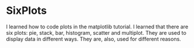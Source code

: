 # SixPlots
I learned how to code plots in the matplotlib tutorial. I learned that there are six plots: pie, stack, bar, histogram, scatter and multiplot. They are used to display data in different ways. They are, also, used for different reasons.
